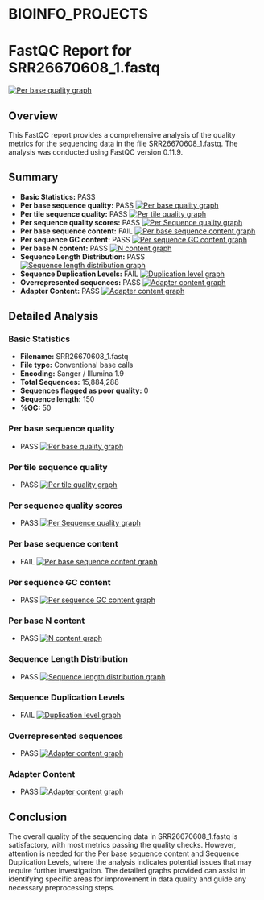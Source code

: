# BIOINFO_PROJECTS
# FastQC Report for SRR26670608_1.fastq 
[![Per base quality graph](link_to_image)](https://github.com/Rachel2705/BIOINFO_PROJECTS/blob/main/fastq_report/LINUX%20CODE.PNG)
## Overview

This FastQC report provides a comprehensive analysis of the quality metrics for the sequencing data in the file SRR26670608_1.fastq. The analysis was conducted using FastQC version 0.11.9.

## Summary

- **Basic Statistics:** PASS
- **Per base sequence quality:** PASS [![Per base quality graph](link_to_image)](link_to_image)
- **Per tile sequence quality:** PASS [![Per tile quality graph](link_to_image)](link_to_image)
- **Per sequence quality scores:** PASS [![Per Sequence quality graph](link_to_image)](link_to_image)
- **Per base sequence content:** FAIL [![Per base sequence content graph](link_to_image)](link_to_image)
- **Per sequence GC content:** PASS [![Per sequence GC content graph](link_to_image)](link_to_image)
- **Per base N content:** PASS [![N content graph](link_to_image)](link_to_image)
- **Sequence Length Distribution:** PASS [![Sequence length distribution graph](link_to_image)](link_to_image)
- **Sequence Duplication Levels:** FAIL [![Duplication level graph](link_to_image)](link_to_image)
- **Overrepresented sequences:** PASS [![Adapter content graph](link_to_image)](link_to_image)
- **Adapter Content:** PASS [![Adapter content graph](link_to_image)](link_to_image)

## Detailed Analysis

### Basic Statistics
- **Filename:** SRR26670608_1.fastq
- **File type:** Conventional base calls
- **Encoding:** Sanger / Illumina 1.9
- **Total Sequences:** 15,884,288
- **Sequences flagged as poor quality:** 0
- **Sequence length:** 150
- **%GC:** 50

### Per base sequence quality
- PASS [![Per base quality graph](link_to_image)](link_to_image)

### Per tile sequence quality
- PASS [![Per tile quality graph](link_to_image)](link_to_image)

### Per sequence quality scores
- PASS [![Per Sequence quality graph](link_to_image)](link_to_image)

### Per base sequence content
- FAIL [![Per base sequence content graph](link_to_image)](link_to_image)

### Per sequence GC content
- PASS [![Per sequence GC content graph](link_to_image)](link_to_image)

### Per base N content
- PASS [![N content graph](link_to_image)](link_to_image)

### Sequence Length Distribution
- PASS [![Sequence length distribution graph](link_to_image)](link_to_image)

### Sequence Duplication Levels
- FAIL [![Duplication level graph](link_to_image)](link_to_image)

### Overrepresented sequences
- PASS [![Adapter content graph](link_to_image)](link_to_image)

### Adapter Content
- PASS [![Adapter content graph](link_to_image)](link_to_image)

## Conclusion

The overall quality of the sequencing data in SRR26670608_1.fastq is satisfactory, with most metrics passing the quality checks. However, attention is needed for the Per base sequence content and Sequence Duplication Levels, where the analysis indicates potential issues that may require further investigation. The detailed graphs provided can assist in identifying specific areas for improvement in data quality and guide any necessary preprocessing steps.
